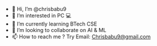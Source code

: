 - 👋 Hi, I’m @chrisbabu9
- 👀 I’m interested in PC 💻 
- 🌱 I’m currently learning BTech CSE
- 💞️ I’m looking to collaborate on AI & ML
- 📫 How to reach me ? Try Email: Chrisbabu9@gmail.com

<!---
chrisbabu9/chrisbabu9 is a ✨ special ✨ repository because its `README.md` (this file) appears on your GitHub profile.
You can click the Preview link to take a look at your changes.
--->
